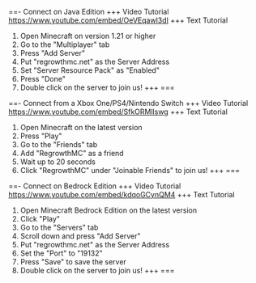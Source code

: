 ==- Connect on Java Edition
+++ Video Tutorial
https://www.youtube.com/embed/OeVEqawl3dI
+++ Text Tutorial
1. Open Minecraft on version 1.21 or higher
2. Go to the "Multiplayer" tab
3. Press "Add Server"
4. Put "regrowthmc.net" as the Server Address
5. Set "Server Resource Pack" as "Enabled"
6. Press "Done"
7. Double click on the server to join us!
+++
===

==- Connect from a Xbox One/PS4/Nintendo Switch
+++ Video Tutorial
https://www.youtube.com/embed/SfkORMllswg
+++ Text Tutorial
1. Open Minecraft on the latest version
2. Press "Play"
3. Go to the "Friends" tab
4. Add "RegrowthMC" as a friend
5. Wait up to 20 seconds
6. Click "RegrowthMC" under "Joinable Friends" to join us!
+++
===

==- Connect on Bedrock Edition
+++ Video Tutorial
https://www.youtube.com/embed/kdqoGCynQM4
+++ Text Tutorial
1. Open Minecraft Bedrock Edition on the latest version
2. Click "Play"
3. Go to the "Servers" tab
4. Scroll down and press "Add Server"
5. Put "regrowthmc.net" as the Server Address
6. Set the "Port" to "19132"
7. Press "Save" to save the server
8. Double click on the server to join us!
+++
===
